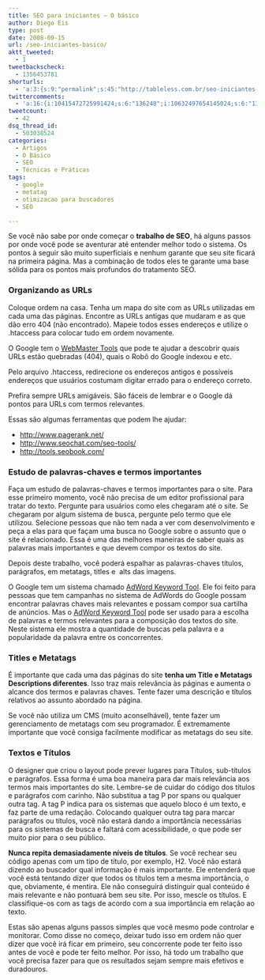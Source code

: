 ```yaml
---
title: SEO para iniciantes – O básico
author: Diego Eis
type: post
date: 2008-09-15
url: /seo-iniciantes-basico/
aktt_tweeted:
  - 1
tweetbackscheck:
  - 1356453781
shorturls:
  - 'a:3:{s:9:"permalink";s:45:"http://tableless.com.br/seo-iniciantes-basico";s:7:"tinyurl";s:26:"http://tinyurl.com/3gyyccx";s:4:"isgd";s:19:"http://is.gd/XsAra3";}'
twittercomments:
  - 'a:16:{i:10415472725991424;s:6:"136248";i:10632497654145024;s:6:"136254";i:10717828126609408;s:7:"retweet";i:10415994338025472;s:7:"retweet";i:144743985095778304;s:7:"retweet";i:154247924954562560;s:7:"retweet";i:154243825626382337;s:7:"retweet";i:154241606063624192;s:7:"retweet";i:154240323407712256;s:7:"retweet";i:154240239739736064;s:7:"retweet";i:154239987964055552;s:7:"retweet";i:154239908393914369;s:7:"retweet";i:154239385167085568;s:7:"retweet";i:154239321988276225;s:7:"retweet";i:170114014184083457;s:7:"retweet";i:170107546961575936;s:7:"retweet";}'
tweetcount:
  - 42
dsq_thread_id:
  - 503038524
categories:
  - Artigos
  - O Básico
  - SEO
  - Técnicas e Práticas
tags:
  - google
  - metatag
  - otimizacao para buscadores
  - SEO

---
```

Se você não sabe por onde começar o **trabalho de SEO**, há alguns passos por onde você pode se aventurar até entender melhor todo o sistema. Os pontos à seguir são muito superficiais e nenhum garante que seu site ficará na primeira página. Mas a combinação de todos eles te garante uma base sólida para os pontos mais profundos do tratamento SEO.<!--more-->

### Organizando as URLs

Coloque ordem na casa. Tenha um mapa do site com as URLs utilizadas em cada uma das páginas. Encontre as URLs antigas que mudaram e as que dão erro 404 (não encontrado). Mapeie todos esses endereços e utilize o .htaccess para colocar tudo em ordem novamente.
  
O Google tem o [WebMaster Tools][1] que pode te ajudar a descobrir quais URLs estão quebradas (404), quais o Robô do Google indexou e etc.

Pelo arquivo .htaccess, redirecione os endereços antigos e possíveis endereços que usuários costumam digitar errado para o endereço correto.
  
Prefira sempre URLs amigáveis. São fáceis de lembrar e o Google dá pontos para URLs com termos relevantes.

Essas são algumas ferramentas que podem lhe ajudar:

  * <http://www.pagerank.net/>
  * <http://www.seochat.com/seo-tools/>
  * <http://tools.seobook.com/>

### Estudo de palavras-chaves e termos importantes

Faça um estudo de palavras-chaves e termos importantes para o site. Para esse primeiro momento, você não precisa de um editor profissional para tratar do texto. Pergunte para usuários como eles chegaram até o site. Se chegaram por algum sistema de busca, pergunte pelo termo que ele utilizou. Selecione pessoas que não tem nada a ver com desenvolvimento e peça a elas para que façam uma busca no Google sobre o assunto que o site é relacionado. Essa é uma das melhores maneiras de saber quais as palavras mais importantes e que devem compor os textos do site.

Depois deste trabalho, você poderá espalhar as palavras-chaves títulos, parágrafos, em metatags, titles e  alts das imagens.
  
O Google tem um sistema chamado [AdWord Keyword Tool][2]. Ele foi feito para pessoas que tem campanhas no sistema de AdWords do Google possam encontrar palavras chaves mais relevantes e possam compor sua cartilha de anúncios. Mas o [AdWord Keyword Tool][2] pode ser usado para a escolha de palavras e termos relevantes para a composição dos textos do site. Neste sistema ele mostra a quantidade de buscas pela palavra e a popularidade da palavra entre os concorrentes.

### Titles e Metatags

É importante que cada uma das páginas do site **tenha um Title e Metatags Descriptions diferentes**. Isso traz mais relevância às páginas e aumenta o alcance dos termos e palavras chaves. Tente fazer uma descrição e títulos relativos ao assunto abordado na página.

Se você não utiliza um CMS (muito aconselhável), tente fazer um gerenciamento de metatags com seu programador. É extremamente importante que você consiga facilmente modificar as metatags do seu site.

### Textos e Títulos

O designer que criou o layout pode prever lugares para Títulos, sub-títulos e parágrafos. Essa forma é uma boa maneira para dar mais relevância aos termos mais importantes do site. Lembre-se de cuidar do código dos títulos e parágrafos com carinho. Não substitua a tag P por spans ou qualquer outra tag. A tag P indica para os sistemas que aquelo bloco é um texto, e faz parte de uma redação. Colocando qualquer outra tag para marcar parágrafos ou títulos, você não estará dando a importância necessárias para os sistemas de busca e faltará com acessibilidade, o que pode ser muito pior para o seu público.

**Nunca repita demasiadamente níveis de títulos**. Se você rechear seu código apenas com um tipo de título, por exemplo, H2. Você não estará dizendo ao buscador qual informação é mais importante. Ele entenderá que você está tentando dizer que todos os títulos tem a mesma importância, o que, obviamente, é mentira. Ele não conseguirá distinguir qual conteúdo é mais relevante e não pontuará bem seu site. Por isso, mescle os títulos. E classifique-os com as tags de acordo com a sua importância em relação ao texto.

Estas são apenas alguns passos simples que você mesmo pode controlar e monitorar. Como disse no começo, deixar tudo isso em ordem não quer dizer que você irá ficar em primeiro, seu concorrente pode ter feito isso antes de você e pode ter feito melhor. Por isso, há todo um trabalho que você precisa fazer para que os resultados sejam sempre mais efetivos e duradouros.

 [1]: http://www.google.com/webmasters/tools/
 [2]: https://adwords.google.com/select/KeywordToolExternal